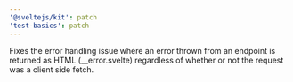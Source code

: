```yaml
---
'@sveltejs/kit': patch
'test-basics': patch
---
```


Fixes the error handling issue where an error thrown from an endpoint is returned as HTML (\_\_error.svelte)
regardless of whether or not the request was a client side fetch.
